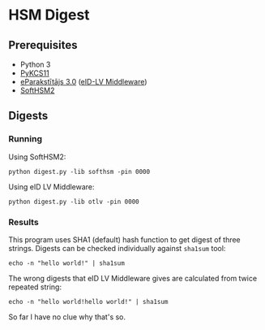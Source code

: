 # HSM Digest

## Prerequisites

* Python 3
* [PyKCS11](https://github.com/LudovicRousseau/PyKCS11)
* [eParakstītājs 3.0](https://www.eparaksts.lv/lv/lejupielades) ([eID-LV Middleware](https://github.com/eID-LV/Middleware))
* [SoftHSM2](https://www.opendnssec.org/download/)

## Digests

### Running

Using SoftHSM2:
```
python digest.py -lib softhsm -pin 0000
```

Using eID LV Middleware:
```
python digest.py -lib otlv -pin 0000
```

### Results
This program uses SHA1 (default) hash function to get digest of three strings.
Digests can be checked individually against `sha1sum` tool:
```
echo -n "hello world!" | sha1sum
```
The wrong digests that eID LV Middleware gives are calculated from twice repeated string:
```
echo -n "hello world!hello world!" | sha1sum
```

So far I have no clue why that's so.

